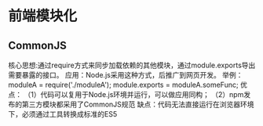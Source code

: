 # 前端模块化
## CommonJS
核心思想:通过require方式来同步加载依赖的其他模块，通过module.exports导出需要暴露的接口。
应用：Node.js采用这种方式，后推广到网页开发。
举例：
  moduleA = require('./moduleA');
  module.exports = moduleA.someFunc;
优点：
（1）代码可以复用于Node.js环境并运行，可以做应用同构；
（2）npm发布的第三方模块都采用了CommonJS规范
缺点：代码无法直接运行在浏览器环境下，必须通过工具转换成标准的ES5

